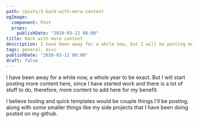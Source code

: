 ```yaml
---
path: /posts/3-back-with-more-content
ogImage:
  component: Post
  props:
    publishDate: "2020-03-12 08:00"
title: Back with more content
description: I have been away for a while now, but I will be posting more content here soon
tags: general, misc
publishDate: "2020-03-12 08:00"
draft: false
---
```


I have been away for a while now, a whole year to be exact. But I will start posting more content here, since I
have started work and there is a lot of stuff to do, therefore, more content to add here for my benefit.

I believe tooling and quick templates would be couple things I'll be posting, along with some smaller things like my
side projects that I have been doing posted on my github.
